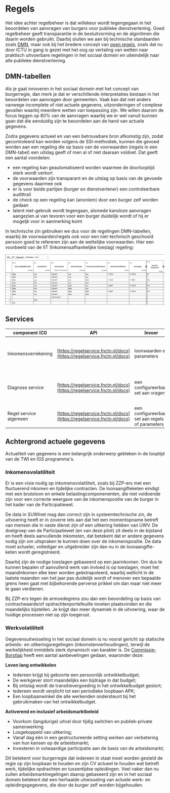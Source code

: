 # Regels

Het idee achter regelbeheer is dat willekeur wordt tegengegaan in het beoordelen van aanvragen van burgers voor publieke dienstverlening. Goed regelbeheer geeft transparantie in de besluitvorming en de algoritmen die daarin worden gebruikt. Daarbij sluiten we aan bij technische standaarden zoals [DMN](https://en.wikipedia.org/wiki/Decision_Model_and_Notation), maar ook bij het bredere concept van [open regels](open-regels.nl), zoals dat nu door ICTU in gang is gezet met het oog op vertaling van wetten naar praktisch uitvoerbare regelingen in het sociaal domein en uiteindelijk naar alle publieke dienstverlening.

## DMN-tabellen

Als je gaat innoveren in het sociaal domein met het concept van burgerregie, dan merk je dat er verschillende interpretaties bestaan in het beoordelen van aanvragen door gemeenten. Vaak kan dat niet anders vanwege incomplete of niet actuele gegevens, uitzonderingen of complexe gevallen waarbij meerdere wetten van toepassing zijn. We willen daarom de focus leggen op 80% van de aanvragen waarbij we er wel vanuit kunnen gaan dat die eenduidig zijn te beoordelen aan de hand van actuele gegevens.

Zodra gegevens actueel en van een betrouwbare bron afkomstig zijn, zodat gecontroleerd kan worden volgens de SSI-methodiek, kunnen die gevoed worden aan een regeling die op basis van de voorwaarden (regels in een DMN-tabel) een uitslag geeft of men al of niet daaraan voldoet. Dat geeft een aantal voordelen:

* een regeling kan geautomatiseerd worden waarmee de doorlooptijd sterk wordt verkort
* de voorwaarden zijn transparant en de uitslag op basis van de gevoede gegevens daarmee ook
* er is voor beide partijen (burger en dienstverlener) een controleerbare audittrail
* de check op een regeling kan (anoniem) door een burger zelf worden gedaan
* latent niet-gebruik wordt tegengaan, alsmede kansloze aanvragen aangezien al van tevoren voor een burger duidelijk wordt of hij er mogeljk voor in aanmerking komt

In technische zin gebruiken we dus voor de regelingen DMN-tabellen, waarbij de voorwaarden/regels ook voor een niet-technisch geschoold persoon goed te refereren zijn aan de wettelijke voorwaarden. Hier een voorbeeld van de IIT (Inkomensafhankelijke toeslag) regeling:

![1683362252053](image/regels/1683362252053.png)

## Services

| component (CI)         | API                                                                   | Invoer                                           | Uitvoer                                           | Doel                                                        |
| ---------------------- | --------------------------------------------------------------------- | ------------------------------------------------ | ------------------------------------------------- | ----------------------------------------------------------- |
| Inkomensverrekening    | [https://regelservice.fnctn.nl/docs](https://regelservice.fnctn.nl/docs) | loonwaarden en parameters                        | uit te betalen bedrag op basis van loon           | het verrekenmodel voor aanvullende inkomsten naast bijstand |
| Diagnose service       | [https://regelservice.fnctn.nl/docs](https://regelservice.fnctn.nl/docs) | een configureerbare set aan vragen               | een score op basis van antwoorden en weegfactoren | hulpmiddel voor snelle triage gebaseerd op DMN-modellen     |
| Regel service algemeen | [https://regelservice.fnctn.nl/docs](https://regelservice.fnctn.nl/docs) | een configureerbare set aan regels of parameters | een DMN model                                     | besluitvorming transparant maken                            |

## Achtergrond actuele gegevens

Actualiteit van gegevens is een belangrijk onderwerp gebleken in de looptijd van de TWI en IGS programma's.

### Inkomensvolatiliteit

Er is een visie nodig op inkomensvolatiliteit, zoals bij ZZP-ers met een fluctuerend inkomen en tijdelijke contracten. De loonaangifteketen eindigt met een brutoloon en enkele belastingcomponenenten, die niet voldoende zijn voor een correcte weergave van de inkomenspositie van de burger in het kader van de Participatiewet.

De data in SUWInet mag dan correct zijn in systeemtechnische zin, de uitvoering heeft er in zoverre iets aan dat het een momentopname betreft van mensen die in vaste dienst zijn of een uitkering hebben van UWV. De doelgroep van de Participatiewet (en van deze pilot) zit deels in de bijstand en heeft deels aanvullende inkomsten, dat betekent dat er andere gegevens nodig zijn om uitspraken te kunnen doen over de inkomenspositie. De data moet actueler, vollediger en uitgebreider zijn dan nu in de loonaangifte-keten wordt geregistreerd.

Daarbij zijn de nodige toeslagen gebaseerd op een jaarinkomen. Om dus te kunnen bepalen of aanvullend werk van invloed is op toeslagen, moet het maandinkomen elke keer worden geëxtrapoleerd, waarbij wellicht in de laatste maanden van het jaar pas duidelijk wordt of menover een bepaalde grens heen gaat met bijbehorende perverse prikkel om dan maar niet meer te gaan verdienen.

Bij ZZP-ers tegen de armoedegrens zou dan een beoordeling op basis van contractwaarde/of opdrachtenportefeuille moeten plaatsvinden en die maandelijks bijstellen. Je krijgt dan meer dynamiek in de uitvoering, waar de huidige processen niet op zijn toegerust.

### Werkvolatiliteit

Gegevensuitwisseling in het sociaal domein is nu vooral gericht op statische arbeids- en uitkeringsregelingen (inkomstenverhoudingen), terwijl de werkelijkheid inmiddels sterk dynamisch van karakter is. De [Commissie-Borstlap](https://www.rijksoverheid.nl/documenten/rapporten/2020/01/23/rapport-in-wat-voor-land-willen-wij-werken) heeft een aantal aanbevelingen gedaan, waaronder deze:

**Leven lang ontwikkelen**

* Iedereen krijgt bij geboorte een persoonlijk ontwikkelbudget;
* De werkgever stort maandelijks een bijdrage in dat budget;
* Bij ontslag wordt de transitievergoeding in het ontwikkelbudget gestort;
* Iedereen wordt verplicht tot een periodieke loopbaan APK;
* Een loopbaanwinkel die alle werkenden ondersteunt bij het gebruikmaken van het ontwikkelbudget.

**Activerend en inclusief arbeidsmarktbeleid**

* Voorkom (langdurige) uitval door tijdig switchen en publiek-private samenwerking
* Losgekoppeld van uitkering;
* Vanaf dag één in een gestructureerde setting werken aan verbetering van hun kansen op de arbeidsmarkt;
* Investeren in volwaardige participatie aan de basis van de arbeidsmarkt;

Dit betekent voor burgerregie dat iedereen in staat moet worden gesteld de regie op zijn loopbaan te houden en zijn CV actueel te houden wat betreft werk, tijdelijke opdrachten en tussentijdse opleidingen. Veel vaker dan nu zullen arbeidsmarktregelingen daarop gebaseerd zijn en in het sociaal domein betekent dat een herhaalde uitwisseling van actuele werk- en opleidingsgegevens, die door de burger zelf worden bijgehouden.
